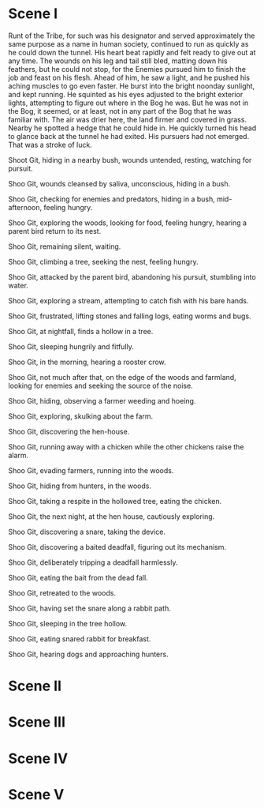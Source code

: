# Scene I

Runt of the Tribe, for such was his designator and served approximately the same purpose as a name in human society, continued to run as quickly as he could down the tunnel. His heart beat rapidly and felt ready to give out at any time. The wounds on his leg and tail still bled, matting down his feathers, but he could not stop, for the Enemies pursued him to finish the job and feast on his flesh. Ahead of him, he saw a light, and he pushed his aching muscles to go even faster. He burst into the bright noonday sunlight, and kept running. He squinted as his eyes adjusted to the bright exterior lights, attempting to figure out where in the Bog he was. But he was not in the Bog, it seemed, or at least, not in any part of the Bog that he was familiar with. The air was drier here, the land firmer and covered in grass. Nearby he spotted a hedge that he could hide in. He quickly turned his head to glance back at the tunnel he had exited. His pursuers had not emerged. That was a stroke of luck.

Shoot Git, hiding in a nearby bush, wounds untended, resting, watching for pursuit.

Shoo Git, wounds cleansed by saliva, unconscious, hiding in a bush.

Shoo Git, checking for enemies and predators, hiding in a bush, mid-afternoon, feeling hungry.

Shoo Git, exploring the woods, looking for food, feeling hungry, hearing a parent bird return to its nest.

Shoo Git, remaining silent, waiting.

Shoo Git, climbing a tree, seeking the nest, feeling hungry.

Shoo Git, attacked by the parent bird, abandoning his pursuit, stumbling into water.

Shoo Git, exploring a stream, attempting to catch fish with his bare hands.

Shoo Git, frustrated, lifting stones and falling logs, eating worms and bugs.

Shoo Git, at nightfall, finds a hollow in a tree.

Shoo Git, sleeping hungrily and fitfully.

Shoo Git, in the morning, hearing a rooster crow.

Shoo Git, not much after that, on the edge of the woods and farmland, looking for enemies and seeking the source of the noise.

Shoo Git, hiding, observing a farmer weeding and hoeing.

Shoo Git, exploring, skulking about the farm.

Shoo Git, discovering the hen-house.

Shoo Git, running away with a chicken while the other chickens raise the alarm.

Shoo Git, evading farmers, running into the woods.

Shoo Git, hiding from hunters, in the woods.

Shoo Git, taking a respite in the hollowed tree, eating the chicken.

Shoo Git, the next night, at the hen house, cautiously exploring.

Shoo Git, discovering a snare, taking the device.

Shoo Git, discovering a baited deadfall, figuring out its mechanism.

Shoo Git, deliberately tripping a deadfall harmlessly.

Shoo Git, eating the bait from the dead fall.

Shoo Git, retreated to the woods.

Shoo Git, having set the snare along a rabbit path.

Shoo Git, sleeping in the tree hollow.

Shoo Git, eating snared rabbit for breakfast.

Shoo Git, hearing dogs and approaching hunters.

# Scene II

# Scene III

# Scene IV

# Scene V